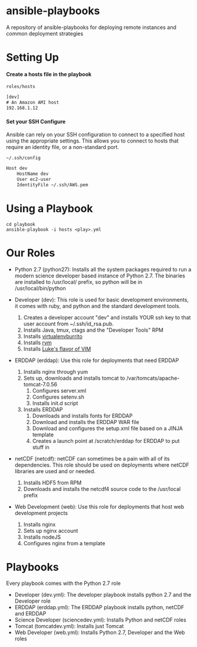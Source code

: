 ansible-playbooks
=================

A repository of ansible-playbooks for deploying remote instances and common deployment strategies

Setting Up
====

#### Create a hosts file in the playbook

`roles/hosts`
```txt
[dev]
# An Amazon AMI host
192.168.1.12
```

#### Set your SSH Configure

Ansible can rely on your SSH configuration to connect to a specified host using the appropriate settings. This allows you to connect to hosts that require an identity file, or a non-standard port.

`~/.ssh/config`
```txt
Host dev
    HostName dev
    User ec2-user
    IdentityFile ~/.ssh/AWS.pem
```

Using a Playbook
===

```shell
cd playbook
ansible-playbook -i hosts <play>.yml
```

Our Roles
===

- Python 2.7 (python27): Installs all the system packages required to run a modern science
  developer based instance of Python 2.7. The binaries are installed to
  /usr/local/ prefix, so python will be in /usr/local/bin/python

- Developer (dev): This role is used for basic development environments, it
  comes with ruby, and python and the standard development tools.
  1. Creates a developer account "dev" and installs YOUR ssh key to that user account from ~/.ssh/id\_rsa.pub. 
  2. Installs Java, tmux, ctags and the "Developer Tools" RPM
  3. Installs [virtualenvburrito](https://github.com/brainsik/virtualenv-burrito)
  4. Installs [rvm](http://rvm.io/)
  5. Installs [Luke's flavor of VIM](https://github.com/lukecampbell/vim-folder/)

- ERDDAP (erddap): Use this role for deployments that need ERDDAP
  1. Installs nginx through yum
  2. Sets up, downloads and installs tomcat to /var/tomcats/apache-tomcat-7.0.56
     1. Configures server.xml
     2. Configures setenv.sh
     3. Installs init.d script
  3. Installs ERDDAP
     1. Downloads and installs fonts for ERDDAP
     2. Download and installs the ERDDAP WAR file
     3. Download and configures the setup.xml file based on a JINJA template
     4. Creates a launch point at /scratch/erddap for ERDDAP to put stuff in

- netCDF (netcdf): netCDF can sometimes be a pain with all of its dependencies.
  This role should be used on deployments where netCDF libraries are used and
  or needed.
  1. Installs HDF5 from RPM
  2. Downloads and installs the netcdf4 source code to the /usr/local prefix

- Web Development (web): Use this role for deployments that host web development projects
  1. Installs nginx
  2. Sets up nginx account
  3. Installs nodeJS
  4. Configures nginx from a template


Playbooks
===

Every playbook comes with the Python 2.7 role

- Developer (dev.yml): The developer playbook installs python 2.7 and the Developer role
- ERDDAP (erddap.yml): The ERDDAP playbook installs python, netCDF and ERDDAP
- Science Developer (sciencedev.yml): Installs Python and netCDF roles
- Tomcat (tomcatdev.yml): Installs just Tomcat
- Web Developer (web.yml): Installs Python 2.7, Developer and the Web roles

